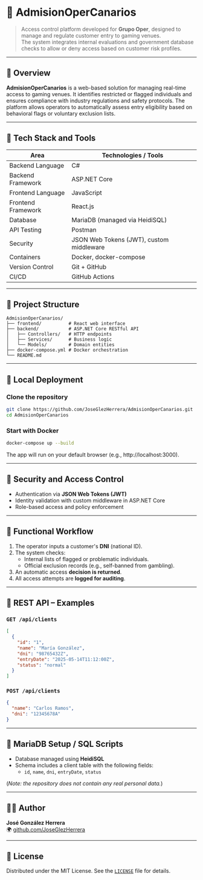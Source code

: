 # 🎫 AdmisionOperCanarios

> Access control platform developed for **Grupo Oper**, designed to manage and regulate customer entry to gaming venues.  
> The system integrates internal evaluations and government database checks to allow or deny access based on customer risk profiles.

---

## 🧭 Overview

**AdmisionOperCanarios** is a web-based solution for managing real-time access to gaming venues. It identifies restricted or flagged individuals and ensures compliance with industry regulations and safety protocols. The platform allows operators to automatically assess entry eligibility based on behavioral flags or voluntary exclusion lists.

---

## 🧰 Tech Stack and Tools

| Area                | Technologies / Tools                           |
|---------------------|-------------------------------------------------|
| Backend Language    | C#                                              |
| Backend Framework   | ASP.NET Core                                    |
| Frontend Language   | JavaScript                                      |
| Frontend Framework  | React.js                                        |
| Database            | MariaDB (managed via HeidiSQL)                 |
| API Testing         | Postman                                         |
| Security            | JSON Web Tokens (JWT), custom middleware        |
| Containers          | Docker, docker-compose                          |
| Version Control     | Git + GitHub                                    |
| CI/CD               | GitHub Actions                                  |

---

## 🧩 Project Structure

```
AdmisionOperCanarios/
├── frontend/          # React web interface
├── backend/           # ASP.NET Core RESTful API
│   ├── Controllers/   # HTTP endpoints
│   ├── Services/      # Business logic
│   └── Models/        # Domain entities
├── docker-compose.yml # Docker orchestration
└── README.md
```

---

## 🚀 Local Deployment

### Clone the repository

```bash
git clone https://github.com/JoseGlezHerrera/AdmisionOperCanarios.git
cd AdmisionOperCanarios
```

### Start with Docker

```bash
docker-compose up --build
```

The app will run on your default browser (e.g., http://localhost:3000).

---

## 🔐 Security and Access Control

- Authentication via **JSON Web Tokens (JWT)**
- Identity validation with custom middleware in ASP.NET Core
- Role-based access and policy enforcement

---

## 🔄 Functional Workflow

1. The operator inputs a customer's **DNI** (national ID).
2. The system checks:
   - Internal lists of flagged or problematic individuals.
   - Official exclusion records (e.g., self-banned from gambling).
3. An automatic access **decision is returned**.
4. All access attempts are **logged for auditing**.

---

## 📡 REST API – Examples

### `GET /api/clients`

```json
[
  {
    "id": "1",
    "name": "María González",
    "dni": "98765432Z",
    "entryDate": "2025-05-14T11:12:00Z",
    "status": "normal"
  }
]
```

### `POST /api/clients`

```json
{
  "name": "Carlos Ramos",
  "dni": "12345678A"
}
```

---

## 📁 MariaDB Setup / SQL Scripts

- Database managed using **HeidiSQL**
- Schema includes a client table with the following fields:
  - `id`, `name`, `dni`, `entryDate`, `status`

(*Note: the repository does not contain any real personal data.*)

---

## 👨‍💻 Author

**José González Herrera**  
🌍 [github.com/JoseGlezHerrera](https://github.com/JoseGlezHerrera)

---

## 📄 License

Distributed under the MIT License. See the [`LICENSE`](LICENSE) file for details.
